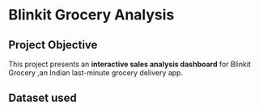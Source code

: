 # Blinkit Grocery Analysis

## Project Objective

This project presents an **interactive sales analysis dashboard** for Blinkit Grocery ,an Indian last-minute grocery delivery app.

## Dataset used


